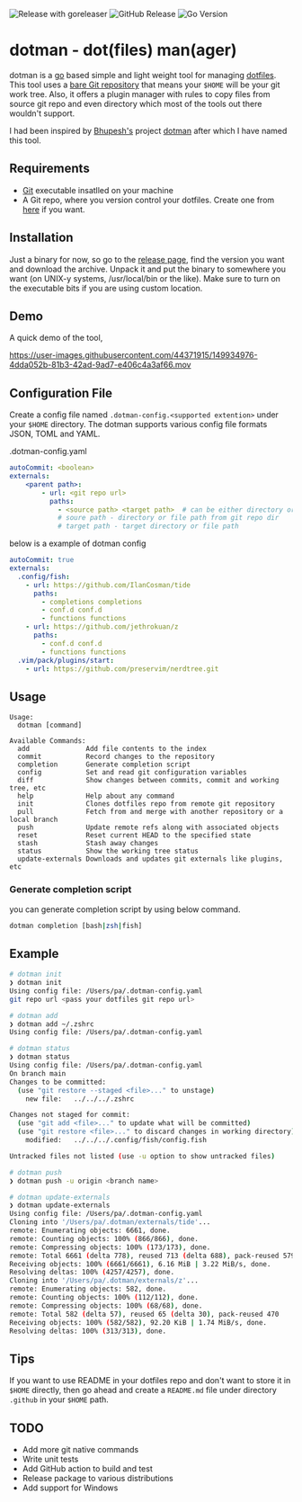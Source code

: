 ![Release with goreleaser](https://img.shields.io/github/workflow/status/pa/dotman/Release%20with%20goreleaser?label=Release%20with%20goreleaser&logo=GitHub&style=for-the-badge)
![GitHub Release](https://img.shields.io/github/v/release/pa/dotman?label=dotman%20release&logo=GitHub&style=for-the-badge)
![Go Version](https://img.shields.io/github/go-mod/go-version/pa/dotman?label=go%20version&logo=go&style=for-the-badge)

# dotman - dot(files) man(ager)

dotman is a [go](https://go.dev/) based simple and light weight tool for managing [dotfiles](https://en.wikipedia.org/wiki/Hidden_file_and_hidden_directory). This tool uses a [bare Git repository](https://www.atlassian.com/git/tutorials/dotfiles) that means your `$HOME` will be your git work tree. Also, it offers a plugin manager with rules to copy files from source git repo and even directory which most of the tools out there wouldn't support.

I had been inspired by [Bhupesh's](https://github.com/Bhupesh-V) project [dotman](https://github.com/Bhupesh-V/dotman) after which I have named this tool.

## Requirements
- [Git](https://git-scm.com/) executable insatlled on your machine
- A Git repo, where you version control your dotfiles. Create one from [here](https://github.com/new) if you want.

## Installation

Just a binary for now, so go to the [release page](https://github.com/pa/dotman/releases), find the version you want and download the archive. Unpack it and put the binary to somewhere you want (on UNIX-y systems, /usr/local/bin or the like). Make sure to turn on the executable bits if you are using custom location.

## Demo
A quick demo of the tool,

https://user-images.githubusercontent.com/44371915/149934976-4dda052b-81b3-42ad-9ad7-e406c4a3af66.mov

## Configuration File
Create a config file named `.dotman-config.<supported extention>` under your `$HOME` directory. The dotman supports various config file formats JSON, TOML and YAML.

.dotman-config.yaml
```yaml
autoCommit: <boolean>
externals:
    <parent path>:
        - url: <git repo url>
          paths:
            - <source path> <target path>  # can be either directory or file
            # soure path - directory or file path from git repo dir
            # target path - target directory or file path
```

below is a example of dotman config

```yaml
autoCommit: true
externals:
  .config/fish:
    - url: https://github.com/IlanCosman/tide
      paths:
        - completions completions
        - conf.d conf.d
        - functions functions
    - url: https://github.com/jethrokuan/z
      paths:
        - conf.d conf.d
        - functions functions
  .vim/pack/plugins/start:
    - url: https://github.com/preservim/nerdtree.git
```

## Usage

```
Usage:
  dotman [command]

Available Commands:
  add              Add file contents to the index
  commit           Record changes to the repository
  completion       Generate completion script
  config           Set and read git configuration variables
  diff             Show changes between commits, commit and working tree, etc
  help             Help about any command
  init             Clones dotfiles repo from remote git repository
  pull             Fetch from and merge with another repository or a local branch
  push             Update remote refs along with associated objects
  reset            Reset current HEAD to the specified state
  stash            Stash away changes
  status           Show the working tree status
  update-externals Downloads and updates git externals like plugins, etc
```

### Generate completion script

you can generate completion script by using below command.

```bash
dotman completion [bash|zsh|fish]
```

## Example
```bash
# dotman init
❯ dotman init
Using config file: /Users/pa/.dotman-config.yaml
git repo url <pass your dotfiles git repo url>

# dotman add
❯ dotman add ~/.zshrc
Using config file: /Users/pa/.dotman-config.yaml

# dotman status
❯ dotman status
Using config file: /Users/pa/.dotman-config.yaml
On branch main
Changes to be committed:
  (use "git restore --staged <file>..." to unstage)
	new file:   ../../../.zshrc

Changes not staged for commit:
  (use "git add <file>..." to update what will be committed)
  (use "git restore <file>..." to discard changes in working directory)
	modified:   ../../../.config/fish/config.fish

Untracked files not listed (use -u option to show untracked files)

# dotman push
❯ dotman push -u origin <branch name>

# dotman update-externals
❯ dotman update-externals
Using config file: /Users/pa/.dotman-config.yaml
Cloning into '/Users/pa/.dotman/externals/tide'...
remote: Enumerating objects: 6661, done.
remote: Counting objects: 100% (866/866), done.
remote: Compressing objects: 100% (173/173), done.
remote: Total 6661 (delta 778), reused 713 (delta 688), pack-reused 5795
Receiving objects: 100% (6661/6661), 6.16 MiB | 3.22 MiB/s, done.
Resolving deltas: 100% (4257/4257), done.
Cloning into '/Users/pa/.dotman/externals/z'...
remote: Enumerating objects: 582, done.
remote: Counting objects: 100% (112/112), done.
remote: Compressing objects: 100% (68/68), done.
remote: Total 582 (delta 57), reused 65 (delta 30), pack-reused 470
Receiving objects: 100% (582/582), 92.20 KiB | 1.74 MiB/s, done.
Resolving deltas: 100% (313/313), done.
```

## Tips

If you want to use README in your dotfiles repo and don't want to store it in `$HOME` directly, then go ahead and create a `README.md` file under directory `.github` in your `$HOME` path.

## TODO
- Add more git native commands
- Write unit tests
- Add GitHub action to build and test
- Release package to various distributions
- Add support for Windows